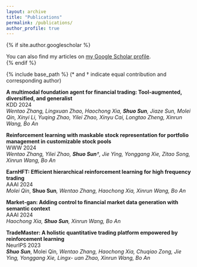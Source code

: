 ```yaml
---
layout: archive
title: "Publications"
permalink: /publications/
author_profile: true
---
```


{% if site.author.googlescholar %}
  <div class="wordwrap">You can also find my articles on <a href="{{site.author.googlescholar}}">my Google Scholar profile</a>.</div>
{% endif %}

{% include base_path %}
(* and † indicate equal contribution and corresponding author)

**A multimodal foundation agent for financial trading: Tool-augmented, diversified, and generalist**<br>
KDD 2024<br>
*Wentao Zhang, Lingxuan Zhao, Haochong Xia, **Shuo Sun**, Jiaze Sun, Molei Qin, Xinyi Li, Yuqing Zhao,
Yilei Zhao, Xinyu Cai, Longtao Zheng, Xinrun Wang, Bo An*

**Reinforcement learning with maskable stock representation for portfolio management in customizable stock pools**<br>
WWW 2024<br>
*Wentao Zhang, Yilei Zhao, **Shuo Sun**†, Jie Ying, Yonggang Xie, Zitao Song, Xinrun Wang, Bo An*

**EarnHFT: Efficient hierarchical reinforcement learning for high frequency trading**<br>
AAAI 2024<br>
*Molei Qin<sup>*</sup>, **Shuo Sun**<sup>*</sup>, Wentao Zhang, Haochong Xia, Xinrun Wang, Bo An*

**Market-gan: Adding control to financial market data generation with semantic context**<br>
AAAI 2024<br>
*Haochong Xia, **Shuo Sun**, Xinrun Wang, Bo An*

**TradeMaster: A holistic quantitative trading platform empowered by reinforcement learning**<br>
NeurIPS 2023<br>
***Shuo Sun**<sup>*</sup>, Molei Qin<sup>*</sup>, Wentao Zhang, Haochong Xia, Chuqiao Zong, Jie Ying, Yonggang Xie, Lingx-
uan Zhao, Xinrun Wang, Bo An*